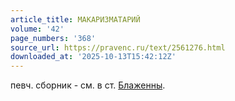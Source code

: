 ```yaml
---
article_title: МАКАРИЗМАТАРИЙ
volume: '42'
page_numbers: '368'
source_url: https://pravenc.ru/text/2561276.html
downloaded_at: '2025-10-13T15:42:12Z'
---
```


певч. сборник - см. в ст. [Блаженны](https://pravenc.ru/text/Блаженны.html).
